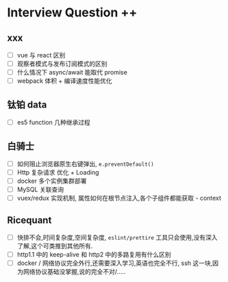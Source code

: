 # Interview Question ++

## xxx

- [ ] vue 与 react 区别
- [ ] 观察者模式与发布订阅模式的区别
- [ ] 什么情况下 async/await 能取代 promise
- [ ] webpack 体积 + 编译速度性能优化

## 钛铂 data

- [ ] es5 function 几种继承过程

## 白骑士

- [ ] 如何阻止浏览器原生右键弹出, `e.preventDefault()`
- [ ] Http 复杂请求 优化 + Loading
- [ ] docker 多个实例集群部署
- [ ] MySQL 关联查询
- [ ] vuex/redux 实现机制, 属性如何在根节点注入,各个子组件都能获取 - context

## Ricequant

- [ ] 快排不会,时间复杂度,空间复杂度, `eslint/prettire` 工具只会使用,没有深入了解,这个可类推到其他所有.
- [ ] http1.1 中的 keep-alive 和 http2 中的多路复用有什么区别
- [ ] docker / 网络协议完全外行,还需要深入学习,英语也完全不行, ssh 这一块,因为网络协议基础没掌握,说的完全不对/.....
